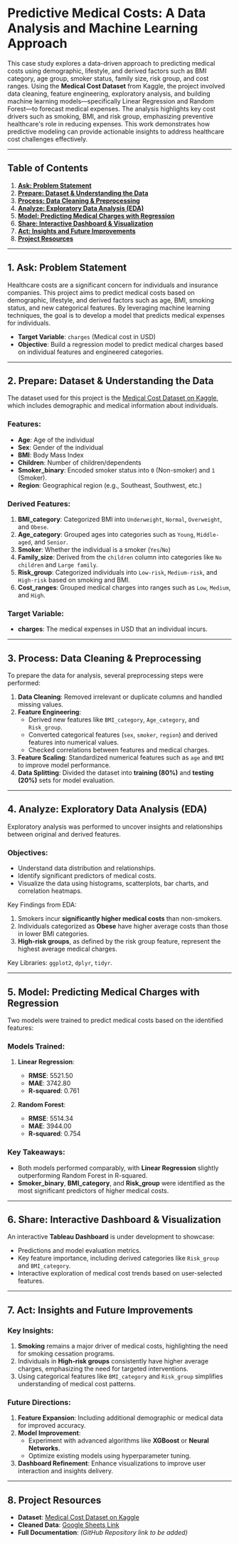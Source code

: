 # Predictive Medical Costs: A Data Analysis and Machine Learning Approach  

This case study explores a data-driven approach to predicting medical costs using demographic, lifestyle, and derived factors such as BMI category, age group, smoker status, family size, risk group, and cost ranges. Using the **Medical Cost Dataset** from Kaggle, the project involved data cleaning, feature engineering, exploratory analysis, and building machine learning models—specifically Linear Regression and Random Forest—to forecast medical expenses. The analysis highlights key cost drivers such as smoking, BMI, and risk group, emphasizing preventive healthcare's role in reducing expenses. This work demonstrates how predictive modeling can provide actionable insights to address healthcare cost challenges effectively.

---

## Table of Contents  

1. [**Ask: Problem Statement**](#1-ask-problem-statement)  
2. [**Prepare: Dataset & Understanding the Data**](#2-prepare-dataset--understanding-the-data)  
3. [**Process: Data Cleaning & Preprocessing**](#3-process-data-cleaning--preprocessing)  
4. [**Analyze: Exploratory Data Analysis (EDA)**](#4-analyze-exploratory-data-analysis-eda)  
5. [**Model: Predicting Medical Charges with Regression**](#5-model-predicting-medical-charges-with-regression)  
6. [**Share: Interactive Dashboard & Visualization**](#6-share-interactive-dashboard--visualization)  
7. [**Act: Insights and Future Improvements**](#7-act-insights-and-future-improvements)  
8. [**Project Resources**](#8-project-resources)  

---

## 1. Ask: Problem Statement  

Healthcare costs are a significant concern for individuals and insurance companies. This project aims to predict medical costs based on demographic, lifestyle, and derived factors such as age, BMI, smoking status, and new categorical features. By leveraging machine learning techniques, the goal is to develop a model that predicts medical expenses for individuals.  

- **Target Variable**: `charges` (Medical cost in USD)  
- **Objective**: Build a regression model to predict medical charges based on individual features and engineered categories.  

---

## 2. Prepare: Dataset & Understanding the Data  

The dataset used for this project is the [Medical Cost Dataset on Kaggle](https://www.kaggle.com/datasets/nanditapore/medical-cost-dataset), which includes demographic and medical information about individuals.  

### Features:  
- **Age**: Age of the individual  
- **Sex**: Gender of the individual  
- **BMI**: Body Mass Index  
- **Children**: Number of children/dependents  
- **Smoker_binary**: Encoded smoker status into `0` (Non-smoker) and `1` (Smoker).
- **Region**: Geographical region (e.g., Southeast, Southwest, etc.)  

### Derived Features:  
1. **BMI_category**: Categorized BMI into `Underweight`, `Normal`, `Overweight`, and `Obese`.  
2. **Age_category**: Grouped ages into categories such as `Young`, `Middle-aged`, and `Senior`.  
3. **Smoker**: Whether the individual is a smoker (`Yes`/`No`)   
4. **Family_size**: Derived from the `children` column into categories like `No children` and `Large family`.  
5. **Risk_group**: Categorized individuals into `Low-risk`, `Medium-risk`, and `High-risk` based on smoking and BMI.  
6. **Cost_ranges**: Grouped medical charges into ranges such as `Low`, `Medium`, and `High`.  

### Target Variable:  
- **charges**: The medical expenses in USD that an individual incurs.  

---

## 3. Process: Data Cleaning & Preprocessing  

To prepare the data for analysis, several preprocessing steps were performed:  

1. **Data Cleaning**: Removed irrelevant or duplicate columns and handled missing values.  
2. **Feature Engineering**:  
   - Derived new features like `BMI_category`, `Age_category`, and `Risk_group`.  
   - Converted categorical features (`sex`, `smoker`, `region`) and derived features into numerical values.  
   - Checked correlations between features and medical charges.  
3. **Feature Scaling**: Standardized numerical features such as `age` and `BMI` to improve model performance.  
4. **Data Splitting**: Divided the dataset into **training (80%)** and **testing (20%)** sets for model evaluation.  

---

## 4. Analyze: Exploratory Data Analysis (EDA)  

Exploratory analysis was performed to uncover insights and relationships between original and derived features.  

### Objectives:  
- Understand data distribution and relationships.  
- Identify significant predictors of medical costs.  
- Visualize the data using histograms, scatterplots, bar charts, and correlation heatmaps.  

Key Findings from EDA:  
1. Smokers incur **significantly higher medical costs** than non-smokers.  
2. Individuals categorized as **Obese** have higher average costs than those in lower BMI categories.  
3. **High-risk groups**, as defined by the risk group feature, represent the highest average medical charges.  

Key Libraries: `ggplot2`, `dplyr`, `tidyr`.  

---

## 5. Model: Predicting Medical Charges with Regression  

Two models were trained to predict medical costs based on the identified features:  

### Models Trained:  
1. **Linear Regression**:  
   - **RMSE**: 5521.50  
   - **MAE**: 3742.80  
   - **R-squared**: 0.761  

2. **Random Forest**:  
   - **RMSE**: 5514.34  
   - **MAE**: 3944.00  
   - **R-squared**: 0.754  

### Key Takeaways:  
- Both models performed comparably, with **Linear Regression** slightly outperforming Random Forest in R-squared.  
- **Smoker_binary**, **BMI_category**, and **Risk_group** were identified as the most significant predictors of higher medical costs.  

---

## 6. Share: Interactive Dashboard & Visualization  

An interactive **Tableau Dashboard** is under development to showcase:  
- Predictions and model evaluation metrics.  
- Key feature importance, including derived categories like `Risk_group` and `BMI_category`.  
- Interactive exploration of medical cost trends based on user-selected features.  

---

## 7. Act: Insights and Future Improvements  

### Key Insights:  
1. **Smoking** remains a major driver of medical costs, highlighting the need for smoking cessation programs.  
2. Individuals in **High-risk groups** consistently have higher average charges, emphasizing the need for targeted interventions.  
3. Using categorical features like `BMI_category` and `Risk_group` simplifies understanding of medical cost patterns.  

### Future Directions:  
1. **Feature Expansion**: Including additional demographic or medical data for improved accuracy.  
2. **Model Improvement**:  
   - Experiment with advanced algorithms like **XGBoost** or **Neural Networks**.  
   - Optimize existing models using hyperparameter tuning.  
3. **Dashboard Refinement**: Enhance visualizations to improve user interaction and insights delivery.  

---

## 8. Project Resources  

- **Dataset**: [Medical Cost Dataset on Kaggle](https://www.kaggle.com/datasets/nanditapore/medical-cost-dataset)  
- **Cleaned Data**: [Google Sheets Link](https://docs.google.com/spreadsheets/d/1NdugYX9XfhQvAsvFEc0moZOmKh4HapGuoYj7ko5SS1c/edit?usp=sharing)  
- **Full Documentation**: *(GitHub Repository link to be added)*  
